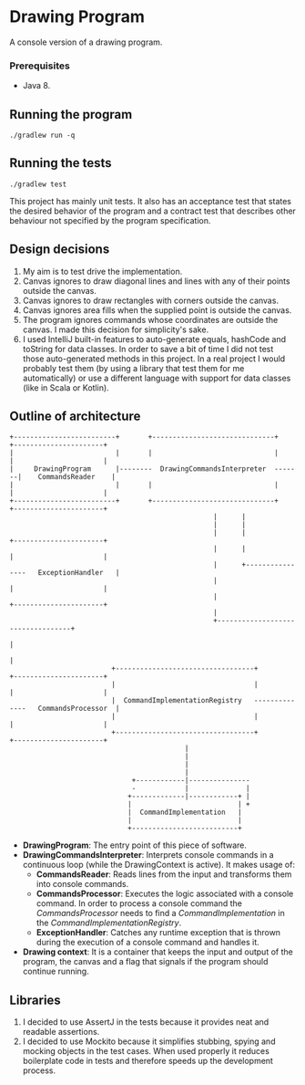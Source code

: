 # Drawing Program

A console version of a drawing program.

### Prerequisites

- Java 8.

## Running the program

```
./gradlew run -q
```

## Running the tests

```
./gradlew test
```
This project has mainly unit tests. It also has an acceptance test that states the desired behavior of the program
and a contract test that describes other behaviour not specified by the program specification.

## Design decisions 

1. My aim is to test drive the implementation.
2. Canvas ignores to draw diagonal lines and lines with any of their points outside the canvas.
3. Canvas ignores to draw rectangles with corners outside the canvas.
4. Canvas ignores area fills when the supplied point is outside the canvas.
5. The program ignores commands whose coordinates are outside the canvas. I made this decision for simplicity's sake.
6. I used IntelliJ built-in features to auto-generate equals, hashCode and toString for data classes. 
In order to save a bit of time I did not test those auto-generated methods in this project. 
In a real project I would probably test them (by using a library that test them for me automatically)
or use a different language with support for data classes (like in Scala or Kotlin).

## Outline of architecture

```                                                                                                                                                                                    
+-------------------------+       +------------------------------+      +----------------------+                                                                                       
|                         |       |                              |      |                      |                                                                                       
|     DrawingProgram      |--------  DrawingCommandsInterpreter  -------|    CommandsReader    |                                                                                       
|                         |       |                              |      |                      |                                                                                       
+-------------------------+       +------------------------------+      +----------------------+                                                                                       
                                                  |      |                                                                                                                             
                                                  |      |                                                                                                                             
                                                  |      |               +----------------------+                                                                                      
                                                  |      |               |                      |                                                                                      
                                                  |      +----------------   ExceptionHandler   |                                                                                      
                                                  |                      |                      |                                                                                      
                                                  |                      +----------------------+                                                                                      
                                                  |                                                                                                                                    
                                                  +----------------------------------+                                                                                                 
                                                                                     |                                                                                                 
                                                                                     |                                                                                                 
                         +----------------------------------+            +----------------------+                                                                                      
                         |                                  |            |                      |                                                                                      
                         |  CommandImplementationRegistry   --------------   CommandsProcessor  |                                                                                      
                         |                                  |            |                      |                                                                                      
                         +----------------------------------+            +----------------------+                                                                                      
                                           |                                                                                                                                           
                                           |                                                                                                                                           
                                           |                                                                                                                                           
                                           |                                                                                                                                           
                              +------------|---------------                                                                                                                            
                              -            |              |                                                                                                                            
                             +-------------|------------+ |                                                                                                                            
                             |                          | +                                                                                                                            
                             |  CommandImplementation   |                                                                                                                              
                             |                          |                                                                                                                              
                             +--------------------------+                                                                                                                                                                                                                                                                                                                                                                                                                                                                                                       
```

- **DrawingProgram**: The entry point of this piece of software.
- **DrawingCommandsInterpreter**: Interprets console commands in a continuous loop (while the DrawingContext is active). It makes usage of:
    - **CommandsReader**: Reads lines from the input and transforms them into console commands.
    - **CommandsProcessor**: Executes the logic associated with a console command. 
    In order to process a console command the _CommandsProcessor_ needs to find a *CommandImplementation* in the *CommandImplementationRegistry*.
    - **ExceptionHandler**: Catches any runtime exception that is thrown during the execution of a console command 
    and handles it.
- **Drawing context**: It is a container that keeps the input and output of the program, 
the canvas and a flag that signals if the program should continue running.


## Libraries
1. I decided to use AssertJ in the tests because it provides neat and readable assertions.
2. I decided to use Mockito because it simplifies stubbing, spying and mocking objects in the test cases. 
When used properly it reduces boilerplate code in tests and therefore speeds up the development process.